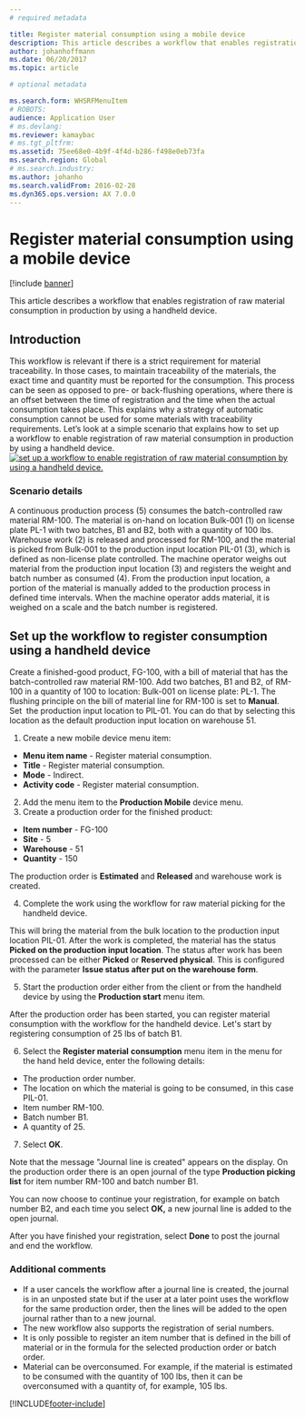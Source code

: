 ```yaml
---
# required metadata

title: Register material consumption using a mobile device
description: This article describes a workflow that enables registration of raw material consumption in production by using a handheld device.
author: johanhoffmann
ms.date: 06/20/2017
ms.topic: article

# optional metadata

ms.search.form: WHSRFMenuItem  
# ROBOTS: 
audience: Application User
# ms.devlang: 
ms.reviewer: kamaybac
# ms.tgt_pltfrm: 
ms.assetid: 75ee68e0-4b9f-4f4d-b286-f498e0eb73fa
ms.search.region: Global
# ms.search.industry: 
ms.author: johanho
ms.search.validFrom: 2016-02-28
ms.dyn365.ops.version: AX 7.0.0
---
```


# Register material consumption using a mobile device

[!include [banner](../includes/banner.md)]

This article describes a workflow that enables registration of raw material consumption in production by using a handheld device.

## Introduction

This workflow is relevant if there is a strict requirement for material traceability. In those cases, to maintain traceability of the materials, the exact time and quantity must be reported for the consumption. This process can be seen as opposed to pre- or back-flushing operations, where there is an offset between the time of registration and the time when the actual consumption takes place. This explains why a strategy of automatic consumption cannot be used for some materials with traceability requirements. Let’s look at a simple scenario that explains how to set up a workflow to enable registration of raw material consumption in production by using a handheld device. [![set up a workflow to enable registration of raw material consumption by using a handheld device.](./media/scenario3.png)](./media/scenario3.png)

### Scenario details

A continuous production process (5) consumes the batch-controlled raw material RM-100. The material is on-hand on location Bulk-001 (1) on license plate PL-1 with two batches, B1 and B2, both with a quantity of 100 lbs. Warehouse work (2) is released and processed for RM-100, and the material is picked from Bulk-001 to the production input location PIL-01 (3), which is defined as non-license plate controlled. The machine operator weighs out material from the production input location (3) and registers the weight and batch number as consumed (4). From the production input location, a portion of the material is manually added to the production process in defined time intervals. When the machine operator adds material, it is weighed on a scale and the batch number is registered.

## Set up the workflow to register consumption using a handheld device
Create a finished-good product, FG-100, with a bill of material that has the batch-controlled raw material RM-100. Add two batches, B1 and B2, of RM-100 in a quantity of 100 to location: Bulk-001 on license plate: PL-1. The flushing principle on the bill of material line for RM-100 is set to **Manual**. Set  the production input location to PIL-01. You can do that by selecting this location as the default production input location on warehouse 51.

1.  Create a new mobile device menu item: 

-    **Menu item name** - Register material consumption. 
-    **Title** - Register material consumption. 
-    **Mode** - Indirect. 
-    **Activity code** - Register material consumption.

2.  Add the menu item to the **Production Mobile** device menu.
3.  Create a production order for the finished product: 

-    **Item number** - FG-100 
-    **Site** - 5 
-    **Warehouse** - 51 
-    **Quantity** - 150

The production order is **Estimated** and **Released** and warehouse work is created.

4.  Complete the work using the workflow for raw material picking for the handheld device.

This will bring the material from the bulk location to the production input location PIL-01. After the work is completed, the material has the status **Picked on the production input location**. The status after work has been processed can be either **Picked** or **Reserved physical**. This is configured with the parameter **Issue status after put on the warehouse form**.

5.  Start the production order either from the client or from the handheld device by using the **Production start** menu item.

After the production order has been started, you can register material consumption with the workflow for the handheld device. Let's start by registering consumption of 25 lbs of batch B1.

6.  Select the **Register material** **consumption** menu item in the menu for the hand held device, enter the following details: 

-    The production order number. 
-    The location on which the material is going to be consumed, in this case PIL-01. 
-    Item number RM-100. 
-    Batch number B1. 
-    A quantity of 25.

7.  Select **OK**.

Note that the message "Journal line is created" appears on the display. On the production order there is an open journal of the type **Production picking list** for item number RM-100 and batch number B1. 

You can now choose to continue your registration, for example on batch number B2, and each time you select **OK,** a new journal line is added to the open journal. 

After you have finished your registration, select **Done** to post the journal and end the workflow.

### Additional comments 

-   If a user cancels the workflow after a journal line is created, the journal is in an unposted state but if the user at a later point uses the workflow for the same production order, then the lines will be added to the open journal rather than to a new journal.
-   The new workflow also supports the registration of serial numbers.
-   It is only possible to register an item number that is defined in the bill of material or in the formula for the selected production order or batch order.
-   Material can be overconsumed. For example, if the material is estimated to be consumed with the quantity of 100 lbs, then it can be overconsumed with a quantity of, for example, 105 lbs.




[!INCLUDE[footer-include](../../includes/footer-banner.md)]